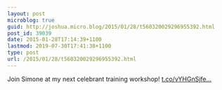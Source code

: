 ```yaml
---
layout: post
microblog: true
guid: http://joshua.micro.blog/2015/01/28/t560320029296955392.html
post_id: 39039
date: 2015-01-28T17:14:39+1100
lastmod: 2019-07-30T17:41:38+1100
type: post
url: /2015/01/28/t560320029296955392.html
---
```

Join Simone at my next celebrant training workshop! [t.co/vYHGnSjfe...](http://t.co/vYHGnSjfeK)
